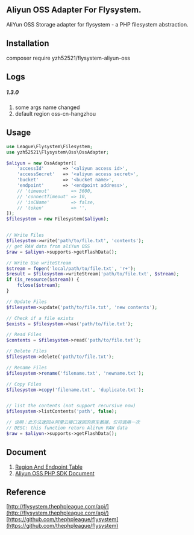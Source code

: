 ## Aliyun OSS Adapter For Flysystem.

AliYun OSS Storage adapter for flysystem - a PHP filesystem abstraction.

## Installation
composer require yzh52521/flysystem-aliyun-oss

## Logs
##### 1.3.0
1. some args name changed
2. default region oss-cn-hangzhou


## Usage

```php
use League\Flysystem\Filesystem;
use yzh52521\Flysystem\Oss\OssAdapter;

$aliyun = new OssAdapter([
    'accessId'       => '<aliyun access id>',
    'accessSecret'   => '<aliyun access secret>',
    'bucket'         => '<bucket name>',
    'endpoint'       => '<endpoint address>',
    // 'timeout'        => 3600,
    // 'connectTimeout' => 10,
    // 'isCName'        => false,
    // 'token'          => '',
]);
$filesystem = new Filesystem($aliyun);


// Write Files
$filesystem->write('path/to/file.txt', 'contents');
// get RAW data from aliYun OSS
$raw = $aliyun->supports->getFlashData();

// Write Use writeStream
$stream = fopen('local/path/to/file.txt', 'r+');
$result = $filesystem->writeStream('path/to/file.txt', $stream);
if (is_resource($stream)) {
    fclose($stream);
}

// Update Files
$filesystem->update('path/to/file.txt', 'new contents');

// Check if a file exists
$exists = $filesystem->has('path/to/file.txt');

// Read Files
$contents = $filesystem->read('path/to/file.txt');

// Delete Files
$filesystem->delete('path/to/file.txt');

// Rename Files
$filesystem->rename('filename.txt', 'newname.txt');

// Copy Files
$filesystem->copy('filename.txt', 'duplicate.txt');


// list the contents (not support recursive now)
$filesystem->listContents('path', false);
```
```php
// 说明：此方法返回从阿里云接口返回的原生数据，仅可调用一次
// DESC: this function return AliYun RAW data
$raw = $aliyun->supports->getFlashData();
```

## Document
1. [Region And Endpoint Table](https://help.aliyun.com/document_detail/31837.html)
2. [Aliyun OSS PHP SDK Document](https://help.aliyun.com/document_detail/85580.html)


## Reference
[http://flysystem.thephpleague.com/api/](http://flysystem.thephpleague.com/api/)  
[https://github.com/thephpleague/flysystem](https://github.com/thephpleague/flysystem)  
  

